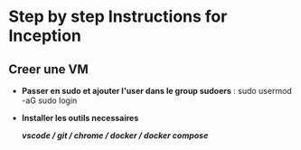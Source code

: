 # Step by step Instructions for Inception

## Creer une VM
- **Passer en sudo et ajouter l'user dans le group sudoers** : sudo usermod -aG sudo login 
- **Installer les outils necessaires**

    ***vscode / git / chrome / docker / docker compose***